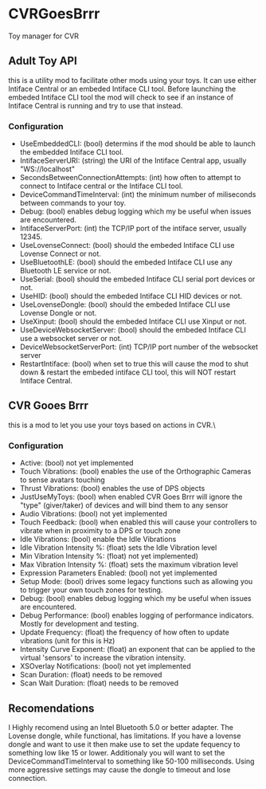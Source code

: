# CVRGoesBrrr
Toy manager for CVR
## Adult Toy API
this is a utility mod to facilitate other mods using your toys. It can use either Intiface Central or an embeded Intiface CLI tool. Before launching the embeded Intiface CLI tool the mod will check to see if an instance of Intiface Central is running and try to use that instead. 
### Configuration
- UseEmbeddedCLI: (bool) determins if the mod should be able to launch the embedded Intiface CLI tool.
- IntifaceServerURI: (string) the URI of the Intiface Central app, usually "WS://localhost"
- SecondsBetweenConnectionAttempts: (int) how often to attempt to connect to Intiface central or the Intiface CLI tool.
- DeviceCommandTimeInterval: (int) the minimum number of miliseconds between commands to your toy.
- Debug: (bool) enables debug logging which my be useful when issues are encountered.
- IntifaceServerPort: (int) the TCP/IP port of the intiface server, usually 12345.
- UseLovenseConnect: (bool) should the embeded Intiface CLI use Lovense Connect or not.
- UseBluetoothLE: (bool) should the embeded Intiface CLI use any Bluetooth LE service or not.
- UseSerial: (bool) should the embeded Intiface CLI serial port devices or not.
- UseHID: (bool) should the embeded Intiface CLI HID devices or not.
- UseLovenseDongle: (bool) should the embeded Intiface CLI use Lovense Dongle or not.
- UseXinput: (bool) should the embeded Intiface CLI use Xinput or not.
- UseDeviceWebsocketServer: (bool) should the embeded Intiface CLI use a websocket server or not.
- DeviceWebsocketServerPort: (int) TCP/IP port number of the websocket server
- RestartIntiface: (bool) when set to true this will cause the mod to shut down & restart the embeded intiface CLI tool, this will NOT restart Intiface Central.
## CVR Gooes Brrr
this is a mod to let you use your toys based on actions in CVR.\
### Configuration
- Active: (bool) not yet implemented
- Touch Vibrations: (bool) enables the use of the Orthographic Cameras to sense avatars touching
- Thrust Vibrations: (bool) enables the use of DPS objects
- JustUseMyToys: (bool) when enabled CVR Goes Brrr will ignore the "type" (giver/taker) of devices and will bind them to any sensor
- Audio Vibrations: (bool) not yet implemented
- Touch Feedback: (bool) when enabled this will cause your controllers to vibrate when in proximity to a DPS or touch zone
- Idle Vibrations: (bool) enable the Idle Vibrations
- Idle Vibration Intensity %: (float) sets the Idle Vibration level
- Min Vibration Intensity %: (float) not yet implemented)
- Max Vibration Intensity %: (float) sets the maximum vibration level
- Expression Parameters Enabled: (bool) not yet implemented
- Setup Mode: (bool) drives some legacy functions such as allowing you to trigger your own touch zones for testing.
- Debug: (bool) enables debug logging which my be useful when issues are encountered.
- Debug Performance: (bool) enables logging of performance indicators. Mostly for development and testing.
- Update Frequency: (float) the frequency of how often to update vibrations (unit for this is Hz)
- Intensity Curve Exponent: (float) an exponent that can be applied to the virtual 'sensors' to increase the vibration intensity.
- XSOverlay Notifications: (bool) not yet implemented
- Scan Duration: (float) needs to be removed
- Scan Wait Duration: (float) needs to be removed
## Recomendations
I Highly recomend using an Intel Bluetooth 5.0 or better adapter. The Lovense dongle, while functional, has limitations. If you have a lovense dongle and want to use it then make use to set the update fequency to something low like 15 or lower. Additionaly you will want to set the DeviceCommandTimeInterval to something like 50-100 milliseconds. Using more aggressive settings may cause the dongle to timeout and lose connection.

